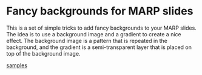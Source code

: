 # Fancy backgrounds for MARP slides

This is a set of simple tricks to add fancy backgrounds to your MARP slides. The idea is to use a background image and a gradient to create a nice effect. The background image is a pattern that is repeated in the background, and the gradient is a semi-transparent layer that is placed on top of the background image.

[samples](./sample.html)
